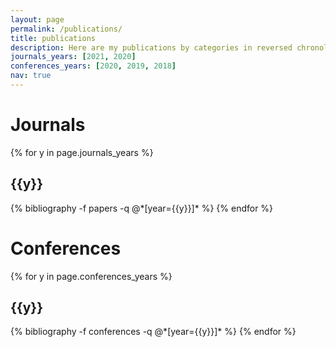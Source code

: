 ```yaml
---
layout: page
permalink: /publications/
title: publications
description: Here are my publications by categories in reversed chronological order.
journals_years: [2021, 2020]
conferences_years: [2020, 2019, 2018]
nav: true
---
```


<div class="publications">

<H1>Journals</H1>

{% for y in page.journals_years %}
  <h2 class="year">{{y}}</h2>
  {% bibliography -f papers -q @*[year={{y}}]* %}
{% endfor %}

<H1>Conferences</H1>

{% for y in page.conferences_years %}
  <h2 class="year">{{y}}</h2>
  {% bibliography -f conferences -q @*[year={{y}}]* %}
{% endfor %}

</div>